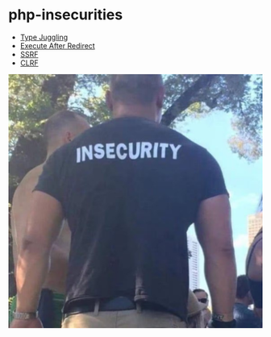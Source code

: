 # php-insecurities

- [Type Juggling](/folder/type_juggling/type_juggling.md)
- [Execute After Redirect](/folder/ear/ear.md)
- [SSRF](/folder/ssrf/ssrf.md)
- [CLRF](/folder/crlf/crlf.md)

![](insecurity.jpg)

